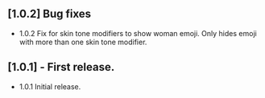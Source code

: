## [1.0.2] Bug fixes

- 1.0.2 Fix for skin tone modifiers to show woman emoji. Only hides emoji with more than one skin tone modifier.

## [1.0.1] - First release.

- 1.0.1 Initial release.
